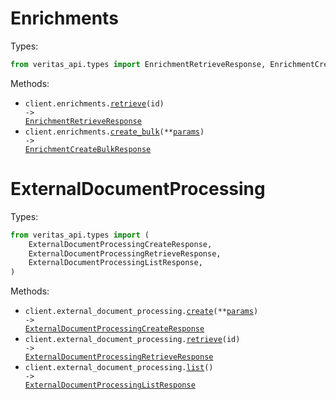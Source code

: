 # Enrichments

Types:

```python
from veritas_api.types import EnrichmentRetrieveResponse, EnrichmentCreateBulkResponse
```

Methods:

- <code title="get /v1/enrichments/{id}">client.enrichments.<a href="./src/veritas_api/resources/enrichments.py">retrieve</a>(id) -> <a href="./src/veritas_api/types/enrichment_retrieve_response.py">EnrichmentRetrieveResponse</a></code>
- <code title="post /v1/enrichments">client.enrichments.<a href="./src/veritas_api/resources/enrichments.py">create_bulk</a>(\*\*<a href="src/veritas_api/types/enrichment_create_bulk_params.py">params</a>) -> <a href="./src/veritas_api/types/enrichment_create_bulk_response.py">EnrichmentCreateBulkResponse</a></code>

# ExternalDocumentProcessing

Types:

```python
from veritas_api.types import (
    ExternalDocumentProcessingCreateResponse,
    ExternalDocumentProcessingRetrieveResponse,
    ExternalDocumentProcessingListResponse,
)
```

Methods:

- <code title="post /v1/external_document_processing">client.external_document_processing.<a href="./src/veritas_api/resources/external_document_processing.py">create</a>(\*\*<a href="src/veritas_api/types/external_document_processing_create_params.py">params</a>) -> <a href="./src/veritas_api/types/external_document_processing_create_response.py">ExternalDocumentProcessingCreateResponse</a></code>
- <code title="get /v1/external_document_processing/{id}">client.external_document_processing.<a href="./src/veritas_api/resources/external_document_processing.py">retrieve</a>(id) -> <a href="./src/veritas_api/types/external_document_processing_retrieve_response.py">ExternalDocumentProcessingRetrieveResponse</a></code>
- <code title="get /v1/external_document_processing">client.external_document_processing.<a href="./src/veritas_api/resources/external_document_processing.py">list</a>() -> <a href="./src/veritas_api/types/external_document_processing_list_response.py">ExternalDocumentProcessingListResponse</a></code>
